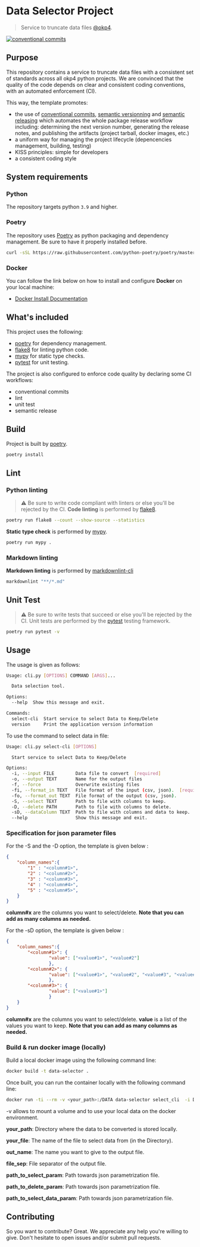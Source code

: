 # Data Selector Project

> Service to truncate data files [@okp4](okp4.com).

[![conventional commits](https://img.shields.io/badge/Conventional%20Commits-1.0.0-yellow.svg)](https://conventionalcommits.org)

## Purpose

This repository contains a service to truncate data files with a consistent set of standards across all okp4 python projects. We are convinced that the quality of the code depends on clear and consistent coding conventions, with an automated enforcement (CI).

This way, the template promotes:

- the use of [conventional commits](https://www.conventionalcommits.org/en/v1.0.0/), [semantic versionning](https://semver.org/) and [semantic releasing](https://github.com/cycjimmy/semantic-release-action) which automates the whole package release workflow including: determining the next version number, generating the release notes, and publishing the artifacts (project tarball, docker images, etc.)
- a uniform way for managing the project lifecycle (depencencies management, building, testing)
- KISS principles: simple for developers
- a consistent coding style

## System requirements

### Python

The repository targets python `3.9` and higher.

### Poetry

The repository uses [Poetry](https://python-poetry.org) as python packaging and dependency management. Be sure to have it properly installed before.

```sh
curl -sSL https://raw.githubusercontent.com/python-poetry/poetry/master/get-poetry.py | python -
```

### Docker

You can follow the link below on how to install and configure **Docker** on your local machine:

- [Docker Install Documentation](https://docs.docker.com/install/)

## What's included

This project uses the following:

- [poetry](https://python-poetry.org) for dependency management.
- [flake8](https://flake8.pycqa.org) for linting python code.
- [mypy](http://mypy-lang.org/) for static type checks.
- [pytest](https://docs.pytest.org) for unit testing.

The project is also configured to enforce code quality by declaring some CI workflows:

- conventional commits
- lint
- unit test
- semantic release

## Build

Project is built by [poetry](https://python-poetry.org).

```sh
poetry install
```

## Lint

### Python linting

> ⚠️ Be sure to write code compliant with linters or else you'll be rejected by the CI.
**Code linting** is performed by [flake8](https://flake8.pycqa.org).

```sh
poetry run flake8 --count --show-source --statistics
```

**Static type check** is performed by [mypy](http://mypy-lang.org/).

```sh
poetry run mypy .
```

### Markdown linting

**Markdown linting** is performed by [markdownlint-cli](https://github.com/igorshubovych/markdownlint-cli)

```sh
markdownlint "**/*.md"  
```

## Unit Test

> ⚠️ Be sure to write tests that succeed or else you'll be rejected by the CI.
Unit tests are performed by the [pytest](https://docs.pytest.org) testing framework.

```sh
poetry run pytest -v
```

## Usage

The usage is given as follows:

```sh
Usage: cli.py [OPTIONS] COMMAND [ARGS]...

  Data selection tool.

Options:
  --help  Show this message and exit.

Commands:
  select-cli  Start service to select Data to Keep/Delete
  version     Print the application version information
```

To use the command to select data in file:

```sh
Usage: cli.py select-cli [OPTIONS]

  Start service to select Data to Keep/Delete

Options:
  -i, --input FILE        Data file to convert  [required]
  -o, --output TEXT       Name for the output files
  -f, --force             Overwrite existing files
  -fi, --format_in TEXT   File format of the input (csv, json).  [required]
  -fo, --format_out TEXT  File format of the output (csv, json).
  -S, --select TEXT       Path to file with columns to keep.
  -D, --delete PATH       Path to file with columns to delete.
  -sD, --dataColumn TEXT  Path to file with columns and data to keep.
  --help                  Show this message and exit.
```

### Specification for json parameter files

For the -S and the -D option, the template is given below :

```json
{
    "column_names":{
        "1" : "<column#1>",
        "2" : "<column#2>",
        "3" : "<column#3>",
        "4" : "<column#4>",
        "5" : "<column#5>",
    }
}
```

**column#x** are the columns you want to select/delete.
**Note that you can add as many columns as needed.**

For the -sD option, the template is given below :

```json
{
    "column_names":{
        "<column#1>": {
                "value": ["<value#1>", "<value#2"]
                },
        "<column#2>": {
                "value": ["<value#1>", "<value#2", "<value#3", "<value#4"]
                },
        "<column#3>": {
                "value": ["<value#1>"]
                }
    }
}
```

**column#x** are the columns you want to select/delete.
**value** is a list of the values you want to keep.
**Note that you can add as many columns as needed.**

### Build & run docker image (locally)

Build a local docker image using the following command line:

```sh
docker build -t data-selector .
```

Once built, you can run the container locally with the following command line:

```sh
docker run -ti --rm -v <your_path>:/DATA data-selector select_cli  -i DATA/<your_file> -o DATA/<out_name> -f -s <file_sep> -S <path_to_select_param> -D <path_to_delete_param> -sD <path_to_select_data_param>
```

-v allows to mount a volume and to use your local data on the docker environment.

**your_path**: Directory where the data to be converted is stored locally.

**your_file**: The name of the file to select data from (in the Directory).

**out_name**: The name you want to give to the output file.

**file_sep**: File separator of the output file.

**path_to_select_param**: Path towards json parametrization file.

**path_to_delete_param**: Path towards json parametrization file.

**path_to_select_data_param**: Path towards json parametrization file.

## Contributing

So you want to contribute? Great. We appreciate any help you're willing to give. Don't hesitate to open issues and/or submit pull requests.
